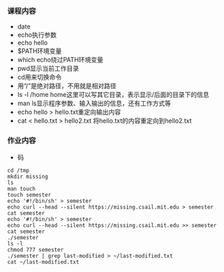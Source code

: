### 课程内容
 - date
 - echo执行参数
 - echo hello
 - $PATH环境变量
 - which echo绕过PATH环境变量
 - pwd显示当前工作目录
 - cd用来切换命令
 - 用“/”是绝对路径，不用就是相对路径
 - ls -l /home home这里可以写其它目录，表示显示/后面的目录下的信息
 - man ls显示程序参数、输入输出的信息，还有工作方式等
 - echo hello > hello.txt重定向输出内容
 - cat < hello.txt > hello2.txt 将hello.txt的内容重定向到hello2.txt

### 作业内容
 - 码
```
cd /tmp
mkdir missing
ls
man touch
touch semester
echo '#!/bin/sh' > semester
echo curl --head --silent https://missing.csail.mit.edu > semester
cat semester
echo '#!/bin/sh' > semester
echo curl --head --silent https://missing.csail.mit.edu >> semester
cat semester
./semester
ls -l
chmod 777 semester
./semester | grep last-modified > ~/last-modified.txt
cat ~/last-modified.txt
```